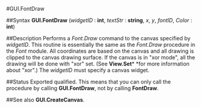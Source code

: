 
#GUI.FontDraw

##Syntax
**GUI.FontDraw** (*widgetID* : **int**, *textStr* : **string**, *x*, *y*, *fontID*, *Color* : **int**)

##Description
Performs a *Font.Draw* command to the canvas specified by *widgetID*.
This routine is essentially the same as the *Font.Draw* procedure in the *Font* module. All coordinates are based on the canvas and all drawing is clipped to the canvas drawing surface. If the canvas is in "xor mode", all the drawing will be done with "xor" set. (See **View.Set*** *for more information about "xor".)
The *widgetID* must specify a canvas widget.

##Status
Exported qualified.
This means that you can only call the procedure by calling **GUI.FontDraw**, not by calling **FontDraw**.

##See also
**GUI.CreateCanvas**.
